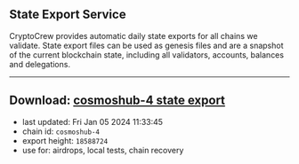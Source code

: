 ## State Export Service
CryptoCrew provides automatic daily state exports for all chains we validate. State export files can be used as genesis files and are a snapshot of the current blockchain state, including all validators, accounts, balances and delegations.

---
**Download: [cosmoshub-4 state export](https://dl.ccvalidators.com/SERVICE/cosmoshub/cosmoshub-4_export_18588724.json)**
---

- last updated: Fri Jan 05 2024 11:33:45
- chain id: `cosmoshub-4`
- export height: `18588724`
- use for: airdrops, local tests, chain recovery
